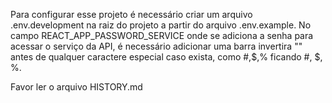 Para configurar esse projeto é necessário criar um arquivo .env.development na raiz do projeto a partir do arquivo .env.example. No campo REACT_APP_PASSWORD_SERVICE onde se adiciona a senha para acessar o serviço da API, é necessário adicionar uma barra invertira "\" antes de qualquer caractere especial caso exista, como #,$,% ficando \#, \$, \%.

Favor ler o arquivo HISTORY.md